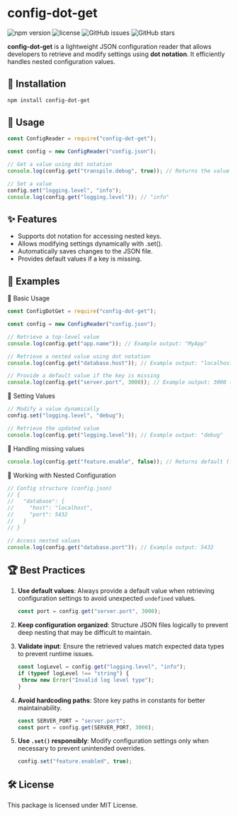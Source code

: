 # config-dot-get

![npm version](https://img.shields.io/npm/v/config-dot-get)
![license](https://img.shields.io/github/license/ioncakephper/config-dot-get)
![GitHub issues](https://img.shields.io/github/issues/ioncakephper/config-dot-get)
![GitHub stars](https://img.shields.io/github/stars/ioncakephper/config-dot-get?style=social)


**config-dot-get** is a lightweight JSON configuration reader that allows developers to retrieve and modify settings using **dot notation**. It efficiently handles nested configuration values.

## 🚀 Installation

```sh
npm install config-dot-get
```

## 📖 Usage

```js
const ConfigReader = require("config-dot-get");

const config = new ConfigReader("config.json");

// Get a value using dot notation
console.log(config.get("transpile.debug", true)); // Returns the value or default (true)

// Set a value
config.set("logging.level", "info");
console.log(config.get("logging.level")); // "info"
```

## ✨ Features

- Supports dot notation for accessing nested keys.
- Allows modifying settings dynamically with .set().
- Automatically saves changes to the JSON file.
- Provides default values if a key is missing.

## 📌 Examples

🔹 Basic Usage

```js
const ConfigDotGet = require("config-dot-get");

const config = new ConfigReader("config.json");

// Retrieve a top-level value
console.log(config.get("app.name")); // Example output: "MyApp"

// Retrieve a nested value using dot notation
console.log(config.get("database.host")); // Example output: "localhost"

// Provide a default value if the key is missing
console.log(config.get("server.port", 3000)); // Example output: 3000 (default)
```

🔹 Setting Values

```js
// Modify a value dynamically
config.set("logging.level", "debug");

// Retrieve the updated value
console.log(config.get("logging.level")); // Example output: "debug"
```

🔹 Handling missing values

```js
console.log(config.get("feature.enable", false)); // Returns default (false)
```

🔹 Working with Nested Configuration

```js
// Config structure (config.json)
// {
//   "database": {
//     "host": "localhost",
//     "port": 5432
//   }
// }

// Access nested values
console.log(config.get("database.port")); // Example output: 5432
```

## 🏆 Best Practices

1. **Use default values**: Always provide a default value when retrieving configuration settings to avoid unexpected `undefined` values.

   ```js
   const port = config.get("server.port", 3000);
   ```

2. **Keep configuration organized**: Structure JSON files logically to prevent deep nesting that may be difficult to maintain.
3. **Validate input**: Ensure the retrieved values match expected data types to prevent runtime issues.

   ```js
   const logLevel = config.get("logging.level", "info");
   if (typeof logLevel !== "string") {
    throw new Error("Invalid log level type");
   }
   ```

4. **Avoid hardcoding paths**: Store key paths in constants for better maintainability.

   ```js
   const SERVER_PORT = "server.port";
   const port = config.get(SERVER_PORT, 3000);
   ```

5. **Use `.set()` responsibly**: Modify configuration settings only when necessary to prevent unintended overrides.

   ```js
   config.set("feature.enabled", true);
   ```

## 🛠 License

This package is licensed under MIT License.
